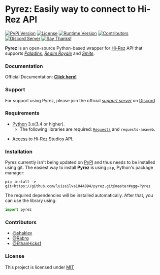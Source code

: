 # Pyrez: Easily way to connect to Hi-Rez API
[![PyPi Version](https://img.shields.io/pypi/v/pyrez.svg?style=plastic&logo=pypi&logoWidth=15)](https://pypi.org/project/pyrez "Pyrez - PyPi")
[![License](https://img.shields.io/github/license/luissilva1044894/Pyrez.svg?style=plastic&logoWidth=15)](./LICENSE "License")
[![Runtime Version](https://img.shields.io/pypi/pyversions/pyrez.svg?style=plastic&logo=python&logoWidth=15)](https://pypi.org/project/pyrez "Python runtime versions")
[![Contributors](https://img.shields.io/github/contributors/luissilva1044894/Pyrez.svg?style=plastic&logo=github&logoWidth=15)](https://github.com/luissilva1044894/Pyrez/graphs/contributors "Contributors")
[![Discord Server](https://img.shields.io/discord/549020573846470659.svg?style=plastic&logo=discord&logoWidth=15)](https://discord.gg/XkydRPS "Pyrez Discord Server")
[![Say Thanks!](https://img.shields.io/badge/Say%20Thanks-!-1EAEDB.svg)](https://saythanks.io/to/luissilva1044894 "Say thanks!")


**Pyrez** is an open-source Python-based wrapper for [Hi-Rez](http://www.hirezstudios.com "Hi-Rez Studios") API that supports *[Paladins](https://www.paladins.com "Paladins Game")*, *[Realm Royale](https://www.realmroyale.com "Realm Royale Game")* and *[Smite](https://www.smitegame.com "Smite Game")*.

### Documentation
Official Documentation: [**Click here!**](./docs)

### Support
For support using Pyrez, please join the official [*support server*](
https://discord.gg/XkydRPS) on [Discord](https://discordapp.com/ "Discord App")

### Requirements
* [Python](http://python.org "Python.org") 3.x(3.4 or higher).
    * The following libraries are required: [`Requests`](https://pypi.org/project/requests "requests") and `requests-aeaweb`.
- [Access](./docs#registration "Form access to Hi-Rez API") to Hi-Rez Studios API.

### Installation
Pyrez currently isn't being updated on [PyPI](https://pypi.org/project/pyrez) and thus needs to be installed using git. The easiest way to install **Pyrez** is using `pip`, Python's package manager:

```
pip install -e git+https://github.com/luissilva1044894/pyrez.git@master#egg=Pyrez
```
The required dependencies will be installed automatically.
After that, you can use the library using:
```py
import pyrez
```

### Contributors
- [@shaklev](https://github.com/shaklev)
- [@Rabrg](https://github.com/Rabrg)
- [@EthanHicks1](https://github.com/EthanHicks1)

### License
This project is licensed under [MIT](./LICENSE)